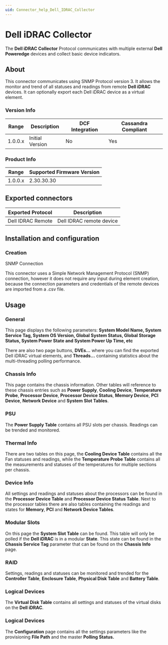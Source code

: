 ```yaml
---
uid: Connector_help_Dell_IDRAC_Collector
---
```


# Dell iDRAC Collector

The **Dell iDRAC Collector** Protocol communicates with multiple external **Dell Poweredge** devices and collect basic device indicators.

## About

This connector communicates using SNMP Protocol version 3. It allows the monitor and trend of all statuses and readings from remote **Dell iDRAC** devices. It can optionally export each Dell iDRAC device as a virtual element.

### Version Info

| Range | Description | DCF Integration | Cassandra Compliant |
|------------------|-----------------|---------------------|-------------------------|
| 1.0.0.x          | Initial Version | No                  | Yes                     |

### Product Info

| Range | Supported Firmware Version |
|------------------|-----------------------------|
| 1.0.0.x          | 2.30.30.30                  |

## Exported connectors

| **Exported Protocol** | **Description**          |
|-----------------------|--------------------------|
| Dell IDRAC Remote     | Dell IDRAC remote device |

## Installation and configuration

### Creation

SNMP Connection

This connector uses a Simple Network Management Protocol (SNMP) connection, however it does not require any input during element creation, because the connection parameters and credentials of the remote devices are imported from a .csv file.

## Usage

### General

This page displays the following parameters: **System Model Name, System Service Tag, System OS Version, Global System Status, Global Storage Status, System Power State and System Power Up Time, etc**

There are also two page buttons, **DVEs...** where you can find the exported Dell iDRAC virtual elements, and **Threads...** containing statistics about the multi-threading polling performance.

### Chassis Info

This page contains the chassis information. Other tables will reference to these chassis entries such as **Power Supply**, **Cooling Device**, **Temperature Probe**, **Processor Device**, **Processor Device Status**, **Memory Device**, **PCI Device**, **Network Device** and **System Slot Tables**.

### PSU

The **Power Supply Table** contains all PSU slots per chassis. Readings can be trended and monitored.

### Thermal Info

There are two tables on this page, the **Cooling Device Table** contains all the Fan statuses and readings, while the **Temperature Probe Table** contains all the measurements and statuses of the temperatures for multiple sections per chassis.

### Device Info

All settings and readings and statuses about the processors can be found in the **Processor Device Table** and **Processor Device Status Table**. Next to the processor tables there are also tables containing the readings and states for **Memory**, **PCI** and **Network Device Tables**.

### Modular Slots

On this page the **System Slot Table** can be found. This table will only be polled if the **Dell iDRAC** is in a modular **State**. This state can be found in the **Chassis Service Tag** parameter that can be found on the **Chassis Info** page.

### RAID

Settings, readings and statuses can be monitored and trended for the **Controller Table**, **Enclosure Table**, **Physical Disk Table** and **Battery Table**.

### Logical Devices

The **Virtual Disk Table** contains all settings and statuses of the virtual disks on the **Dell iDRAC**.

### Logical Devices

The **Configuration** page contains all the settings parameters like the provisioning **File Path** and the master **Polling Status.**
